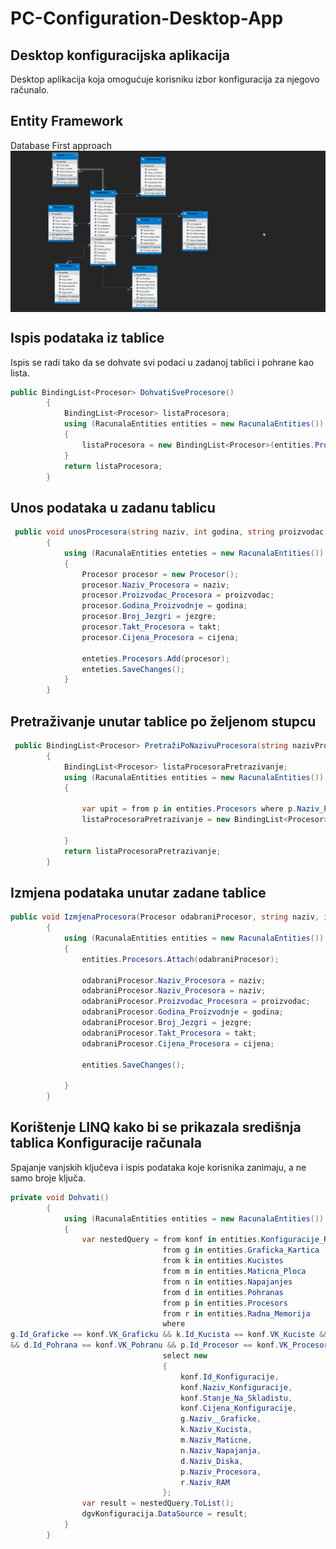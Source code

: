 # PC-Configuration-Desktop-App

## Desktop konfiguracijska aplikacija

Desktop aplikacija koja omogućuje korisniku izbor konfiguracija za njegovo računalo.

## Entity Framework

Database First approach
<img align="center" alt="ERA"  src="https://raw.githubusercontent.com/dlanger96/PC-Configuration-Desktop-App/main/Slike/devenv_8yCo8XqWGh.png"/>

## Ispis podataka iz tablice

Ispis se radi tako da se dohvate svi podaci u zadanoj tablici i pohrane kao lista.

```csharp
public BindingList<Procesor> DohvatiSveProcesore()
        {
            BindingList<Procesor> listaProcesora;
            using (RacunalaEntities entities = new RacunalaEntities())
            {
                listaProcesora = new BindingList<Procesor>(entities.Procesors.ToList());
            }
            return listaProcesora;
        }
```

## Unos podataka u zadanu tablicu

```csharp
 public void unosProcesora(string naziv, int godina, string proizvodac, decimal cijena, int jezgre, double takt)
        {
            using (RacunalaEntities enteties = new RacunalaEntities())
            {
                Procesor procesor = new Procesor();
                procesor.Naziv_Procesora = naziv;
                procesor.Proizvodac_Procesora = proizvodac;
                procesor.Godina_Proizvodnje = godina;
                procesor.Broj_Jezgri = jezgre;
                procesor.Takt_Procesora = takt;
                procesor.Cijena_Procesora = cijena;

                enteties.Procesors.Add(procesor);
                enteties.SaveChanges();
            }
        }
```

## Pretraživanje unutar tablice po željenom stupcu

```csharp
 public BindingList<Procesor> PretražiPoNazivuProcesora(string nazivProcesora)
        {
            BindingList<Procesor> listaProcesoraPretrazivanje;
            using (RacunalaEntities entities = new RacunalaEntities())
            {

                var upit = from p in entities.Procesors where p.Naziv_Procesora.Contains(nazivProcesora) select p;
                listaProcesoraPretrazivanje = new BindingList<Procesor>(upit.ToList());

            }
            return listaProcesoraPretrazivanje;
        }
```

## Izmjena podataka unutar zadane tablice

```csharp
public void IzmjenaProcesora(Procesor odabraniProcesor, string naziv, int godina, string proizvodac, decimal cijena, int jezgre, double takt)
        {
            using (RacunalaEntities entities = new RacunalaEntities())
            {
                entities.Procesors.Attach(odabraniProcesor);

                odabraniProcesor.Naziv_Procesora = naziv;
                odabraniProcesor.Naziv_Procesora = naziv;
                odabraniProcesor.Proizvodac_Procesora = proizvodac;
                odabraniProcesor.Godina_Proizvodnje = godina;
                odabraniProcesor.Broj_Jezgri = jezgre;
                odabraniProcesor.Takt_Procesora = takt;
                odabraniProcesor.Cijena_Procesora = cijena;

                entities.SaveChanges();

            }
        }
```

## Korištenje LINQ kako bi se prikazala središnja tablica Konfiguracije računala

Spajanje vanjskih ključeva i ispis podataka koje korisnika zanimaju, a ne samo broje ključa.

```csharp
private void Dohvati()
        {
            using (RacunalaEntities entities = new RacunalaEntities())
            {
                var nestedQuery = from konf in entities.Konfiguracije_Racunala
                                  from g in entities.Graficka_Kartica
                                  from k in entities.Kucistes
                                  from m in entities.Maticna_Ploca
                                  from n in entities.Napajanjes
                                  from d in entities.Pohranas
                                  from p in entities.Procesors
                                  from r in entities.Radna_Memorija
                                  where
g.Id_Graficke == konf.VK_Graficku && k.Id_Kucista == konf.VK_Kuciste && m.Id_Maticna_Ploca == konf.VK_Maticna && n.Id_Napajanje == konf.VK_Napajanje
&& d.Id_Pohrana == konf.VK_Pohranu && p.Id_Procesor == konf.VK_Procesor && r.Id_RAM == konf.VK_RAM
                                  select new
                                  {
                                      konf.Id_Konfiguracije,
                                      konf.Naziv_Konfiguracije,
                                      konf.Stanje_Na_Skladistu,
                                      konf.Cijena_Konfiguracije,
                                      g.Naziv__Graficke,
                                      k.Naziv_Kucista,
                                      m.Naziv_Maticne,
                                      n.Naziv_Napajanja,
                                      d.Naziv_Diska,
                                      p.Naziv_Procesora,
                                      r.Naziv_RAM
                                  };
                var result = nestedQuery.ToList();
                dgvKonfiguracija.DataSource = result;
            }
        }
```
